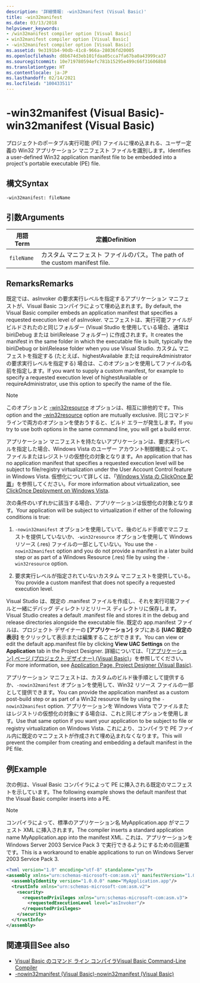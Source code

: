 ```yaml
---
description: '詳細情報: -win32manifest (Visual Basic)'
title: -win32manifest
ms.date: 03/13/2018
helpviewer_keywords:
- /win32manifest compiler option [Visual Basic]
- win32manifest compiler option [Visual Basic]
- -win32manifest compiler option [Visual Basic]
ms.assetid: 9e3191b4-90db-41c8-966a-28036fd20005
ms.openlocfilehash: d8b674d3eb101fdaa05cca7fa67ba0a43999ca37
ms.sourcegitcommit: 10e719780594efc781b15295e499c66f316068b8
ms.translationtype: HT
ms.contentlocale: ja-JP
ms.lasthandoff: 02/14/2021
ms.locfileid: "100433511"
---
```

# <a name="-win32manifest-visual-basic"></a><span data-ttu-id="eba7a-103">-win32manifest (Visual Basic)</span><span class="sxs-lookup"><span data-stu-id="eba7a-103">-win32manifest (Visual Basic)</span></span>

<span data-ttu-id="eba7a-104">プロジェクトのポータブル実行可能 (PE) ファイルに埋め込まれる、ユーザー定義の Win32 アプリケーション マニフェスト ファイルを識別します。</span><span class="sxs-lookup"><span data-stu-id="eba7a-104">Identifies a user-defined Win32 application manifest file to be embedded into a project's portable executable (PE) file.</span></span>  
  
## <a name="syntax"></a><span data-ttu-id="eba7a-105">構文</span><span class="sxs-lookup"><span data-stu-id="eba7a-105">Syntax</span></span>  
  
```console  
-win32manifest: fileName  
```  
  
## <a name="arguments"></a><span data-ttu-id="eba7a-106">引数</span><span class="sxs-lookup"><span data-stu-id="eba7a-106">Arguments</span></span>  
  
|<span data-ttu-id="eba7a-107">用語</span><span class="sxs-lookup"><span data-stu-id="eba7a-107">Term</span></span>|<span data-ttu-id="eba7a-108">定義</span><span class="sxs-lookup"><span data-stu-id="eba7a-108">Definition</span></span>|  
|---|---|  
|`fileName`|<span data-ttu-id="eba7a-109">カスタム マニフェスト ファイルのパス。</span><span class="sxs-lookup"><span data-stu-id="eba7a-109">The path of the custom manifest file.</span></span>|  
  
## <a name="remarks"></a><span data-ttu-id="eba7a-110">Remarks</span><span class="sxs-lookup"><span data-stu-id="eba7a-110">Remarks</span></span>  

 <span data-ttu-id="eba7a-111">既定では、asInvoker の要求実行レベルを指定するアプリケーション マニフェストが、Visual Basic コンパイラによって埋め込まれます。</span><span class="sxs-lookup"><span data-stu-id="eba7a-111">By default, the Visual Basic compiler embeds an application manifest that specifies a requested execution level of asInvoker.</span></span> <span data-ttu-id="eba7a-112">マニフェストは、実行可能ファイルがビルドされたのと同じフォルダー (Visual Studio を使用している場合、通常は bin\Debug または bin\Release フォルダー) に作成されます。</span><span class="sxs-lookup"><span data-stu-id="eba7a-112">It creates the manifest in the same folder in which the executable file is built, typically the bin\Debug or bin\Release folder when you use Visual Studio.</span></span> <span data-ttu-id="eba7a-113">カスタム マニフェストを指定する (たとえば、highestAvailable または requireAdministrator の要求実行レベルを指定する) 場合は、このオプションを使用してファイルの名前を指定します。</span><span class="sxs-lookup"><span data-stu-id="eba7a-113">If you want to supply a custom manifest, for example to specify a requested execution level of highestAvailable or requireAdministrator, use this option to specify the name of the file.</span></span>  
  
> [!NOTE]
> <span data-ttu-id="eba7a-114">このオプションと [-win32resource](win32resource.md) オプションは、相互に排他的です。</span><span class="sxs-lookup"><span data-stu-id="eba7a-114">This option and the [-win32resource](win32resource.md) option are mutually exclusive.</span></span> <span data-ttu-id="eba7a-115">同じコマンド ラインで両方のオプションを使おうすると、ビルド エラーが発生します。</span><span class="sxs-lookup"><span data-stu-id="eba7a-115">If you try to use both options in the same command line, you will get a build error.</span></span>  
  
 <span data-ttu-id="eba7a-116">アプリケーション マニフェストを持たないアプリケーションは、要求実行レベルを指定した場合、Windows Vista のユーザー アカウント制御機能によって、ファイルまたはレジストリの仮想化の対象となります。</span><span class="sxs-lookup"><span data-stu-id="eba7a-116">An application that has no application manifest that specifies a requested execution level will be subject to file/registry virtualization under the User Account Control feature in Windows Vista.</span></span> <span data-ttu-id="eba7a-117">仮想化について詳しくは、「[Windows Vista の ClickOnce 配置](/visualstudio/deployment/clickonce-deployment-on-windows-vista)」を参照してください。</span><span class="sxs-lookup"><span data-stu-id="eba7a-117">For more information about virtualization, see [ClickOnce Deployment on Windows Vista](/visualstudio/deployment/clickonce-deployment-on-windows-vista).</span></span>  
  
 <span data-ttu-id="eba7a-118">次の条件のいずれかに該当する場合、アプリケーションは仮想化の対象となります。</span><span class="sxs-lookup"><span data-stu-id="eba7a-118">Your application will be subject to virtualization if either of the following conditions is true:</span></span>  
  
1. <span data-ttu-id="eba7a-119">`-nowin32manifest` オプションを使用していて、後のビルド手順でマニフェストを提供していないか、`-win32resource` オプションを使用して Windows リソース (.res) ファイルの一部としていない。</span><span class="sxs-lookup"><span data-stu-id="eba7a-119">You use the `-nowin32manifest` option and you do not provide a manifest in a later build step or as part of a Windows Resource (.res) file by using the `-win32resource` option.</span></span>  
  
2. <span data-ttu-id="eba7a-120">要求実行レベルが指定されていないカスタム マニフェストを提供している。</span><span class="sxs-lookup"><span data-stu-id="eba7a-120">You provide a custom manifest that does not specify a requested execution level.</span></span>  
  
 <span data-ttu-id="eba7a-121">Visual Studio は、既定の .manifest ファイルを作成し、それを実行可能ファイルと一緒にデバッグ ディレクトリとリリース ディレクトリに保存します。</span><span class="sxs-lookup"><span data-stu-id="eba7a-121">Visual Studio creates a default .manifest file and stores it in the debug and release directories alongside the executable file.</span></span> <span data-ttu-id="eba7a-122">既定の app.manifest ファイルは、プロジェクト デザイナーの **[アプリケーション]** タブにある **[UAC 設定の表示]** をクリックして表示または編集することができます。</span><span class="sxs-lookup"><span data-stu-id="eba7a-122">You can view or edit the default app.manifest file by clicking **View UAC Settings** on the **Application** tab in the Project Designer.</span></span> <span data-ttu-id="eba7a-123">詳細については、「[[アプリケーション] ページ (プロジェクト デザイナー) (Visual Basic)](/visualstudio/ide/reference/application-page-project-designer-visual-basic)」を参照してください。</span><span class="sxs-lookup"><span data-stu-id="eba7a-123">For more information, see [Application Page, Project Designer (Visual Basic)](/visualstudio/ide/reference/application-page-project-designer-visual-basic).</span></span>  
  
 <span data-ttu-id="eba7a-124">アプリケーション マニフェストは、カスタムのビルド後手順として提供するか、`-nowin32manifest` オプションを使用して、Win32 リソース ファイルの一部として提供できます。</span><span class="sxs-lookup"><span data-stu-id="eba7a-124">You can provide the application manifest as a custom post-build step or as part of a Win32 resource file by using the `-nowin32manifest` option.</span></span> <span data-ttu-id="eba7a-125">アプリケーションを Windows Vista でファイルまたはレジストリの仮想化の対象にする場合は、これと同じオプションを使用します。</span><span class="sxs-lookup"><span data-stu-id="eba7a-125">Use that same option if you want your application to be subject to file or registry virtualization on Windows Vista.</span></span> <span data-ttu-id="eba7a-126">これにより、コンパイラで PE ファイル内に既定のマニフェストが作成されて埋め込まれなくなります。</span><span class="sxs-lookup"><span data-stu-id="eba7a-126">This will prevent the compiler from creating and embedding a default manifest in the PE file.</span></span>  
  
## <a name="example"></a><span data-ttu-id="eba7a-127">例</span><span class="sxs-lookup"><span data-stu-id="eba7a-127">Example</span></span>  

 <span data-ttu-id="eba7a-128">次の例は、Visual Basic コンパイラによって PE に挿入される既定のマニフェストを示しています。</span><span class="sxs-lookup"><span data-stu-id="eba7a-128">The following example shows the default manifest that the Visual Basic compiler inserts into a PE.</span></span>  
  
> [!NOTE]
> <span data-ttu-id="eba7a-129">コンパイラによって、標準のアプリケーション名 MyApplication.app がマニフェスト XML に挿入されます。</span><span class="sxs-lookup"><span data-stu-id="eba7a-129">The compiler inserts a standard application name MyApplication.app into the manifest XML.</span></span> <span data-ttu-id="eba7a-130">これは、アプリケーションを Windows Server 2003 Service Pack 3 で実行できるようにするための回避策です。</span><span class="sxs-lookup"><span data-stu-id="eba7a-130">This is a workaround to enable applications to run on Windows Server 2003 Service Pack 3.</span></span>  
  
```xml  
<?xml version="1.0" encoding="utf-8" standalone="yes"?>  
<assembly xmlns="urn:schemas-microsoft-com:asm.v1" manifestVersion="1.0">  
  <assemblyIdentity version="1.0.0.0" name="MyApplication.app"/>  
  <trustInfo xmlns="urn:schemas-microsoft-com:asm.v2">  
    <security>  
      <requestedPrivileges xmlns="urn:schemas-microsoft-com:asm.v3">  
        <requestedExecutionLevel level="asInvoker"/>  
      </requestedPrivileges>  
    </security>  
  </trustInfo>  
</assembly>  
```  
  
## <a name="see-also"></a><span data-ttu-id="eba7a-131">関連項目</span><span class="sxs-lookup"><span data-stu-id="eba7a-131">See also</span></span>

- [<span data-ttu-id="eba7a-132">Visual Basic のコマンド ライン コンパイラ</span><span class="sxs-lookup"><span data-stu-id="eba7a-132">Visual Basic Command-Line Compiler</span></span>](index.md)
- [<span data-ttu-id="eba7a-133">-nowin32manifest (Visual Basic)</span><span class="sxs-lookup"><span data-stu-id="eba7a-133">-nowin32manifest (Visual Basic)</span></span>](nowin32manifest.md)
